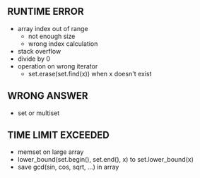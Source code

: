 RUNTIME ERROR
-------------
* array index out of range
    * not enough size
    * wrong index calculation
* stack overflow
* divide by 0
* operation on wrong iterator
    * set.erase(set.find(x)) when x doesn't exist

WRONG ANSWER
------------
* set or multiset

TIME LIMIT EXCEEDED
-------------------
* memset on large array
* lower_bound(set.begin(), set.end(), x) to set.lower_bound(x)
* save gcd(sin, cos, sqrt, ...) in array
